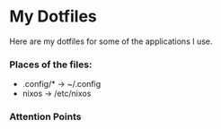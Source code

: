 # My Dotfiles

Here are my dotfiles for some of the applications I use.

### Places of the files:
- .config/* -> ~/.config
- nixos -> /etc/nixos

### Attention Points

